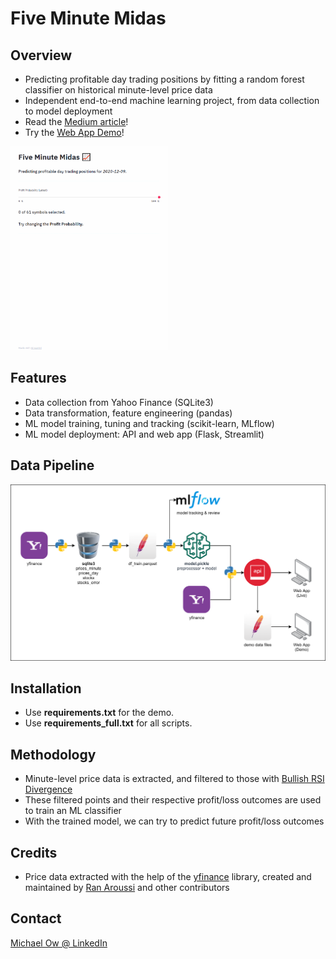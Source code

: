 # Five Minute Midas
## Overview
- Predicting profitable day trading positions by fitting a random forest classifier on historical minute-level price data
- Independent end-to-end machine learning project, from data collection to model deployment
- Read the [Medium article](https://michael-ow.medium.com/how-i-used-a-random-forest-classifier-to-day-trade-for-2-months-part-i-9c00d96d254c)!
- Try the [Web App Demo](https://five-minute-midas.herokuapp.com/)!
<img src="data/demo/demo.gif" width="50%" height="50%">

## Features
- Data collection from Yahoo Finance (SQLite3)
- Data transformation, feature engineering (pandas)
- ML model training, tuning and tracking (scikit-learn, MLflow)
- ML model deployment: API and web app (Flask, Streamlit)

## Data Pipeline
![](data/demo/pipeline.png)

## Installation
- Use **requirements.txt** for the demo.
- Use **requirements_full.txt** for all scripts.

## Methodology
- Minute-level price data is extracted, and filtered to those with [Bullish RSI Divergence](https://www.google.com/search?q=bullish+rsi+divergence)
- These filtered points and their respective profit/loss outcomes are used to train an ML classifier
- With the trained model, we can try to predict future profit/loss outcomes

## Credits
- Price data extracted with the help of the [yfinance](https://github.com/ranaroussi/yfinance) library, created and maintained by [Ran Aroussi](https://github.com/ranaroussi) and other contributors

## Contact
[Michael Ow @ LinkedIn](https://www.linkedin.com/in/michael-ow/)
